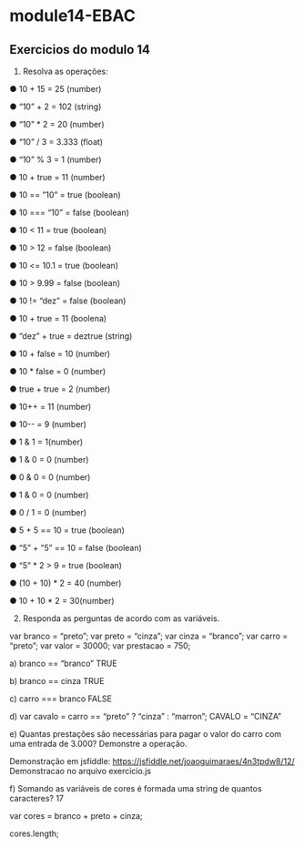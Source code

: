 # module14-EBAC
## Exercicios do modulo 14
1. Resolva as operações:

●      10 + 15 = 25 (number)

●      “10” + 2 = 102 (string)

●      “10” * 2 = 20 (number)

●      “10” / 3 = 3.333 (float)

●      “10” % 3 = 1 (number)

●      10 + true = 11 (number)

●      10 == ”10” = true (boolean)

●      10 === “10” = false (boolean)

●      10 < 11 = true (boolean)

●      10 > 12 = false (boolean)

●      10 <= 10.1 = true (boolean)

●      10 > 9.99 = false (boolean)

●      10 != “dez” = false (boolean)

●      10 + true = 11 (boolena)

●      “dez” + true = deztrue (string)

●      10 + false = 10 (number)

●      10 * false = 0 (number)

●      true + true = 2 (number)

●      10++ = 11 (number)

●      10-- = 9 (number)

●      1 & 1 = 1(number)

●      1 & 0 = 0 (number)

●      0 & 0 = 0 (number)

●      1 & 0 = 0 (number)

●      0 / 1 = 0 (number)

●      5 + 5 == 10 = true (boolean)

●      “5” + ”5” == 10 = false (boolean)

●      “5” * 2 > 9 = true (boolean)

●      (10 + 10) * 2 = 40 (number)

●      10 + 10 * 2 = 30(number)

2. Responda as perguntas de acordo com as variáveis.

var branco = “preto”; var preto = “cinza”; var cinza = “branco”; var carro = “preto”; var valor = 30000; var prestacao = 750;

a)   branco == “branco” TRUE

b)   branco == cinza TRUE

c)    carro === branco FALSE

d)   var cavalo = carro == “preto” ? “cinza” : “marron”; CAVALO = “CINZA”

e)   Quantas prestações são necessárias para pagar o valor do carro com uma entrada de 3.000? Demonstre a operação.

Demonstração em jsfiddle: https://jsfiddle.net/joaoguimaraes/4n3tpdw8/12/
Demonstracao no arquivo exercicio.js

f)     Somando as variáveis de cores é formada uma string de quantos caracteres? 17

var cores = branco + preto + cinza;

cores.length;
